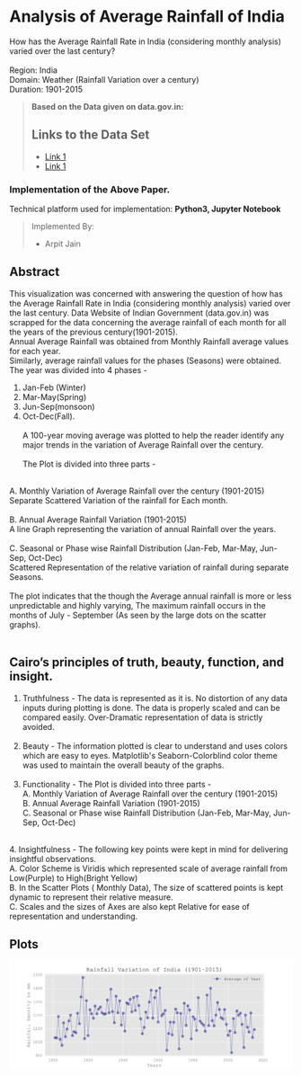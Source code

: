 # Analysis of Average Rainfall of India
How has the Average Rainfall Rate in India (considering monthly analysis) varied over the last century? <br><br>
Region: India <br>
Domain: Weather (Rainfall Variation over a century) <br>
Duration: 1901-2015 <br>

> **Based on the Data given on data.gov.in:**
> ## Links to the Data Set
> - [Link 1]( https://drive.google.com/open?id=1IBqmzgD8iDgZZ8jXNVoYX-DE4If-dxjg )
> - [Link 1]( https://data.gov.in/resources/all-india-area-weighted-monthly-seasonal-and-annual-rainfall-mm-1901-2015 )

### Implementation of the Above Paper.
Technical platform used for implementation: **Python3, Jupyter Notebook**

> Implemented By:
> - Arpit Jain

## Abstract
This visualization was concerned with answering the question of how has the Average Rainfall Rate in India (considering monthly analysis) varied over the last century. Data Website of Indian Government (data.gov.in) was scrapped for the data concerning the average rainfall of each month for all the years of the previous century(1901-2015).
<br>
Annual Average Rainfall was obtained from Monthly Rainfall average values for each year. <br>
Similarly, average rainfall values for the phases (Seasons) were obtained. The year was divided into 4 phases - <br>
1. Jan-Feb (Winter) <br>
2. Mar-May(Spring) <br>
3. Jun-Sep(monsoon) <br>
4. Oct-Dec(Fall). <br><br>
A 100-year moving average was plotted to help the reader identify any major trends in the variation of Average Rainfall over the century.
<br><br>
The Plot is divided into three parts - 
<br>
A. Monthly Variation of Average Rainfall over the century (1901-2015) <br>
Separate Scattered Variation of the rainfall for Each month.<br>
<br>
B. Annual Average Rainfall Variation (1901-2015)<br>
A line Graph representing the variation of annual Rainfall over the years.<br>
<br>
C. Seasonal or Phase wise Rainfall Distribution (Jan-Feb, Mar-May, Jun-Sep, Oct-Dec)<br>
Scattered Representation of the relative variation of rainfall during separate Seasons.<br>
<br>
The plot indicates that the though the Average annual rainfall is more or less unpredictable and highly varying, The maximum rainfall occurs in the months of July - September (As seen by the large dots on the scatter graphs). 
<br><br>

## Cairo’s principles of truth, beauty, function, and insight.
1. Truthfulness - The data is represented as it is. No distortion of any data inputs during plotting is done. The data is properly scaled and can be compared easily. Over-Dramatic representation of data is strictly avoided. 
<br><br>
2. Beauty - The information plotted is clear to understand and uses colors which are easy to eyes. Matplotlib's Seaborn-Colorblind color theme was used to maintain the overall beauty of the graphs.
<br><br>
3. Functionality - The Plot is divided into three parts -<br>
A. Monthly Variation of Average Rainfall over the century (1901-2015)<br>
B. Annual Average Rainfall Variation (1901-2015)<br>
C. Seasonal or Phase wise Rainfall Distribution (Jan-Feb, Mar-May, Jun-Sep, Oct-Dec)<br>
<br>
4. Insightfulness - The following key points were kept in mind for delivering insightful observations.<br>
A. Color Scheme is Viridis which represented scale of average rainfall from Low(Purple) to High(Bright Yellow)<br>
B. In the Scatter Plots ( Monthly Data), The size of scattered points is kept dynamic to represent their relative measure.<br>
C. Scales and the sizes of Axes are also kept Relative for ease of representation and understanding.<br>

## Plots
![Annual Rainfall](/images/annual.png?raw=true "Annual Rainfall")
